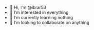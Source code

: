 - 👋 Hi, I’m @ibrar53
- 👀 I’m interested in everything
- 🌱 I’m currently learning nothing
- 💞️ I’m looking to collaborate on anything

<!---
ibrar53/ibrar53 is a ✨ special ✨ repository because its `README.md` (this file) appears on your GitHub profile.
You can click the Preview link to take a look at your changes.
--->
